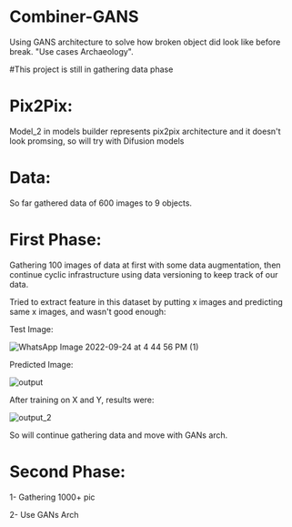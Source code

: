 # Combiner-GANS
Using GANS architecture to solve how broken object did look like before break. "Use cases Archaeology".

#This project is still in gathering data phase 
# Pix2Pix:
Model_2 in models builder represents pix2pix architecture and it doesn't look promsing, so will try with Difusion models

# Data:
So far gathered data of 600 images to 9 objects.

# First Phase:
Gathering 100 images of data at first with some data augmentation, then continue cyclic infrastructure using data versioning to keep track of our data.

Tried to extract feature in this dataset by putting x images and predicting same x images, and wasn't good enough:

 Test Image: 
 
 ![WhatsApp Image 2022-09-24 at 4 44 56 PM (1)](https://user-images.githubusercontent.com/59775002/193263634-e92195c2-7551-4d72-8e50-14255448fcf0.jpeg)

 Predicted Image:
 
![output](https://user-images.githubusercontent.com/59775002/193263530-f41eb919-4ad8-45bb-80d7-5d2098ceb4d7.png)

After training on X and Y, results were:

![output_2](https://user-images.githubusercontent.com/59775002/193263823-887f4751-12c8-4fed-9144-eae954fcb3aa.png)

So will continue gathering data and move with GANs arch.

# Second Phase:
1- Gathering 1000+ pic

2- Use GANs Arch

